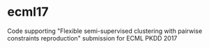 # ecml17
Code supporting  "Flexible semi-supervised clustering with pairwise constraints reproduction" submission for ECML PKDD 2017
